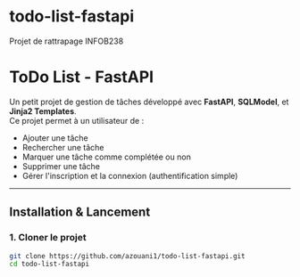 # todo-list-fastapi
Projet de rattrapage INFOB238
#  ToDo List - FastAPI

Un petit projet de gestion de tâches développé avec **FastAPI**, **SQLModel**, et **Jinja2 Templates**.  
Ce projet permet à un utilisateur de :
-  Ajouter une tâche  
-  Rechercher une tâche  
-  Marquer une tâche comme complétée ou non  
-  Supprimer une tâche  
-  Gérer l'inscription et la connexion (authentification simple)

---

##  Installation & Lancement

### 1. Cloner le projet
```bash
git clone https://github.com/azouani1/todo-list-fastapi.git
cd todo-list-fastapi

